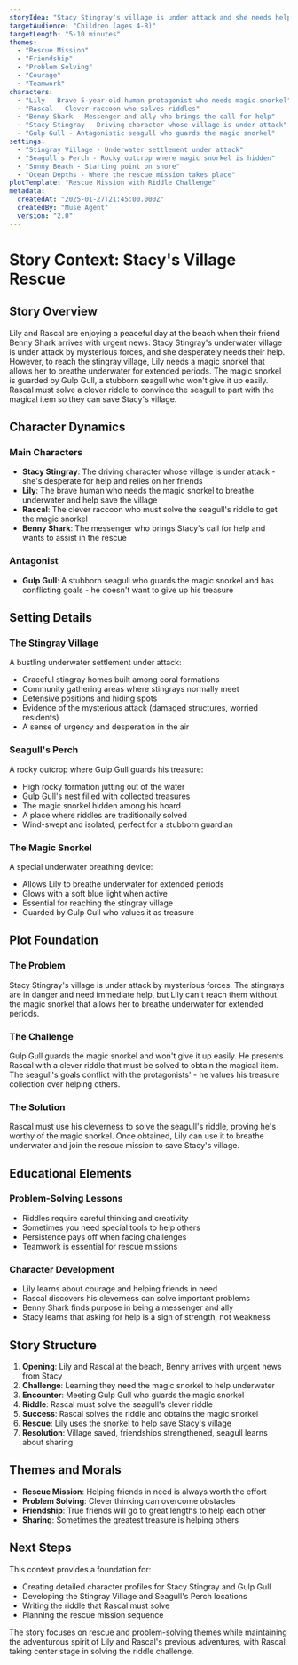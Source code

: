```yaml
---
storyIdea: "Stacy Stingray's village is under attack and she needs help. Benny Shark brings the message to Lily and Rascal, who must solve a riddle to get a magic snorkel from a stubborn seagull so Lily can swim underwater to help save the stingray village"
targetAudience: "Children (ages 4-8)"
targetLength: "5-10 minutes"
themes:
  - "Rescue Mission"
  - "Friendship"
  - "Problem Solving"
  - "Courage"
  - "Teamwork"
characters:
  - "Lily - Brave 5-year-old human protagonist who needs magic snorkel"
  - "Rascal - Clever raccoon who solves riddles"
  - "Benny Shark - Messenger and ally who brings the call for help"
  - "Stacy Stingray - Driving character whose village is under attack"
  - "Gulp Gull - Antagonistic seagull who guards the magic snorkel"
settings:
  - "Stingray Village - Underwater settlement under attack"
  - "Seagull's Perch - Rocky outcrop where magic snorkel is hidden"
  - "Sunny Beach - Starting point on shore"
  - "Ocean Depths - Where the rescue mission takes place"
plotTemplate: "Rescue Mission with Riddle Challenge"
metadata:
  createdAt: "2025-01-27T21:45:00.000Z"
  createdBy: "Muse Agent"
  version: "2.0"
---
```


# Story Context: Stacy's Village Rescue

## Story Overview

Lily and Rascal are enjoying a peaceful day at the beach when their friend Benny Shark arrives with urgent news. Stacy Stingray's underwater village is under attack by mysterious forces, and she desperately needs their help. However, to reach the stingray village, Lily needs a magic snorkel that allows her to breathe underwater for extended periods. The magic snorkel is guarded by Gulp Gull, a stubborn seagull who won't give it up easily. Rascal must solve a clever riddle to convince the seagull to part with the magical item so they can save Stacy's village.

## Character Dynamics

### Main Characters
- **Stacy Stingray**: The driving character whose village is under attack - she's desperate for help and relies on her friends
- **Lily**: The brave human who needs the magic snorkel to breathe underwater and help save the village
- **Rascal**: The clever raccoon who must solve the seagull's riddle to get the magic snorkel
- **Benny Shark**: The messenger who brings Stacy's call for help and wants to assist in the rescue

### Antagonist
- **Gulp Gull**: A stubborn seagull who guards the magic snorkel and has conflicting goals - he doesn't want to give up his treasure

## Setting Details

### The Stingray Village
A bustling underwater settlement under attack:
- Graceful stingray homes built among coral formations
- Community gathering areas where stingrays normally meet
- Defensive positions and hiding spots
- Evidence of the mysterious attack (damaged structures, worried residents)
- A sense of urgency and desperation in the air

### Seagull's Perch
A rocky outcrop where Gulp Gull guards his treasure:
- High rocky formation jutting out of the water
- Gulp Gull's nest filled with collected treasures
- The magic snorkel hidden among his hoard
- A place where riddles are traditionally solved
- Wind-swept and isolated, perfect for a stubborn guardian

### The Magic Snorkel
A special underwater breathing device:
- Allows Lily to breathe underwater for extended periods
- Glows with a soft blue light when active
- Essential for reaching the stingray village
- Guarded by Gulp Gull who values it as treasure

## Plot Foundation

### The Problem
Stacy Stingray's village is under attack by mysterious forces. The stingrays are in danger and need immediate help, but Lily can't reach them without the magic snorkel that allows her to breathe underwater for extended periods.

### The Challenge
Gulp Gull guards the magic snorkel and won't give it up easily. He presents Rascal with a clever riddle that must be solved to obtain the magical item. The seagull's goals conflict with the protagonists' - he values his treasure collection over helping others.

### The Solution
Rascal must use his cleverness to solve the seagull's riddle, proving he's worthy of the magic snorkel. Once obtained, Lily can use it to breathe underwater and join the rescue mission to save Stacy's village.

## Educational Elements

### Problem-Solving Lessons
- Riddles require careful thinking and creativity
- Sometimes you need special tools to help others
- Persistence pays off when facing challenges
- Teamwork is essential for rescue missions

### Character Development
- Lily learns about courage and helping friends in need
- Rascal discovers his cleverness can solve important problems
- Benny Shark finds purpose in being a messenger and ally
- Stacy learns that asking for help is a sign of strength, not weakness

## Story Structure

1. **Opening**: Lily and Rascal at the beach, Benny arrives with urgent news from Stacy
2. **Challenge**: Learning they need the magic snorkel to help underwater
3. **Encounter**: Meeting Gulp Gull who guards the magic snorkel
4. **Riddle**: Rascal must solve the seagull's clever riddle
5. **Success**: Rascal solves the riddle and obtains the magic snorkel
6. **Rescue**: Lily uses the snorkel to help save Stacy's village
7. **Resolution**: Village saved, friendships strengthened, seagull learns about sharing

## Themes and Morals

- **Rescue Mission**: Helping friends in need is always worth the effort
- **Problem Solving**: Clever thinking can overcome obstacles
- **Friendship**: True friends will go to great lengths to help each other
- **Sharing**: Sometimes the greatest treasure is helping others

## Next Steps

This context provides a foundation for:
- Creating detailed character profiles for Stacy Stingray and Gulp Gull
- Developing the Stingray Village and Seagull's Perch locations
- Writing the riddle that Rascal must solve
- Planning the rescue mission sequence

The story focuses on rescue and problem-solving themes while maintaining the adventurous spirit of Lily and Rascal's previous adventures, with Rascal taking center stage in solving the riddle challenge.

